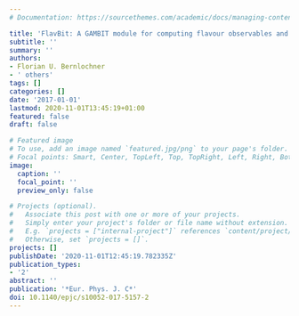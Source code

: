 ```yaml
---
# Documentation: https://sourcethemes.com/academic/docs/managing-content/

title: 'FlavBit: A GAMBIT module for computing flavour observables and likelihoods'
subtitle: ''
summary: ''
authors:
- Florian U. Bernlochner
- ' others'
tags: []
categories: []
date: '2017-01-01'
lastmod: 2020-11-01T13:45:19+01:00
featured: false
draft: false

# Featured image
# To use, add an image named `featured.jpg/png` to your page's folder.
# Focal points: Smart, Center, TopLeft, Top, TopRight, Left, Right, BottomLeft, Bottom, BottomRight.
image:
  caption: ''
  focal_point: ''
  preview_only: false

# Projects (optional).
#   Associate this post with one or more of your projects.
#   Simply enter your project's folder or file name without extension.
#   E.g. `projects = ["internal-project"]` references `content/project/deep-learning/index.md`.
#   Otherwise, set `projects = []`.
projects: []
publishDate: '2020-11-01T12:45:19.782335Z'
publication_types:
- '2'
abstract: ''
publication: '*Eur. Phys. J. C*'
doi: 10.1140/epjc/s10052-017-5157-2
---
```

